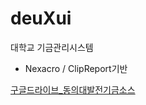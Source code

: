 # deuXui
대학교 기금관리시스템

- Nexacro / ClipReport기반

[구글드라이브_동의대발전기금소스](https://drive.google.com/open?id=13I7CaoSKkoF_QCwjE6xEabJ357HP9Rek)
